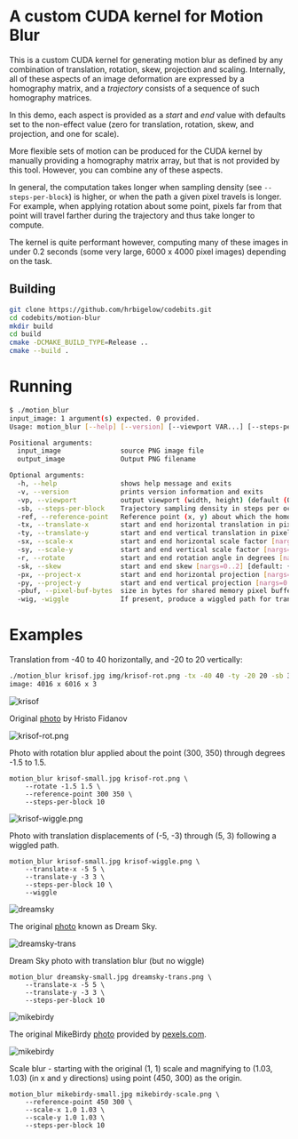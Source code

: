 # A custom CUDA kernel for Motion Blur

This is a custom CUDA kernel for generating motion blur as defined by any combination
of translation, rotation, skew, projection and scaling.  Internally, all of these
aspects of an image deformation are expressed by a homography matrix, and a
*trajectory* consists of a sequence of such homography matrices.

In this demo, each aspect is provided as a *start* and *end* value with defaults set
to the non-effect value (zero for translation, rotation, skew, and projection, and
one for scale).

More flexible sets of motion can be produced for the CUDA kernel by manually
providing a homography matrix array, but that is not provided by this tool.  However,
you can combine any of these aspects.

In general, the computation takes longer when sampling density (see
`--steps-per-block`) is higher, or when the path a given pixel travels is longer.
For example, when applying rotation about some point, pixels far from that point will
travel farther during the trajectory and thus take longer to compute.

The kernel is quite performant however, computing many of these images in under 0.2
seconds (some very large, 6000 x 4000 pixel images) depending on the task.

## Building

```bash
git clone https://github.com/hrbigelow/codebits.git
cd codebits/motion-blur
mkdir build
cd build
cmake -DCMAKE_BUILD_TYPE=Release ..
cmake --build .
```


# Running 

```bash
$ ./motion_blur
input_image: 1 argument(s) expected. 0 provided.
Usage: motion_blur [--help] [--version] [--viewport VAR...] [--steps-per-block VAR] [--reference-point VAR...] [--translate-x VAR...] [--translate-y VAR...] [--scale-x VAR...] [--scale-y VAR...] [--rotate VAR...] [--skew VAR...] [--project-x VAR...] [--project-y VAR...] [--pixel-buf-bytes VAR] input_image output_image

Positional arguments:
  input_image               source PNG image file
  output_image              Output PNG filename

Optional arguments:
  -h, --help                shows help message and exits
  -v, --version             prints version information and exits
  -vp, --viewport           output viewport (width, height) (default (0, 0) will be set to input image size) [nargs=0..2] [default: {0 0}]
  -sb, --steps-per-block    Trajectory sampling density in steps per occupied (32 x 32) pixel block [nargs=0..1] [default: 10]
  -ref, --reference-point   Reference point (x, y) about which the homographies are taken [nargs=0..2] [default: {250 125}]
  -tx, --translate-x        start and end horizontal translation in pixels [nargs=0..2] [default: {0 0}]
  -ty, --translate-y        start and end vertical translation in pixels [nargs=0..2] [default: {0 0}]
  -sx, --scale-x            start and end horizontal scale factor [nargs=0..2] [default: {1 1}]
  -sy, --scale-y            start and end vertical scale factor [nargs=0..2] [default: {1 1}]
  -r, --rotate              start and end rotation angle in degrees [nargs=0..2] [default: {0 0}]
  -sk, --skew               start and end skew [nargs=0..2] [default: {0 0}]
  -px, --project-x          start and end horizontal projection [nargs=0..2] [default: {0 0}]
  -py, --project-y          start and end vertical projection [nargs=0..2] [default: {0 0}]
  -pbuf, --pixel-buf-bytes  size in bytes for shared memory pixel buffer [nargs=0..1] [default: 45056]
  -wig, -wiggle             If present, produce a wiggled path for translation
```

# Examples

Translation from -40 to 40 horizontally, and -20 to 20 vertically:

```bash
./motion_blur krisof.jpg img/krisof-rot.png -tx -40 40 -ty -20 20 -sb 3
image: 4016 x 6016 x 3
```

![krisof](./img/krisof-small.jpg)

Original [photo](https://www.pexels.com/photo/scenic-view-of-night-sky-1252871/) by
Hristo Fidanov 

![krisof-rot.png](./img/krisof-rot.jpg)

Photo with rotation blur applied about the point (300, 350) through degrees -1.5 to
1.5.

    motion_blur krisof-small.jpg krisof-rot.png \
        --rotate -1.5 1.5 \
        --reference-point 300 350 \
        --steps-per-block 10

![krisof-wiggle.png](./img/krisof-wiggle.jpg)

Photo with translation displacements of (-5, -3) through (5, 3) following a wiggled path.

    motion_blur krisof-small.jpg krisof-wiggle.png \
        --translate-x -5 5 \
        --translate-y -3 3 \
        --steps-per-block 10 \
        --wiggle

![dreamsky](./img/dreamsky-small.jpg)

The original
[photo](https://www.pexels.com/photo/photography-of-fireworks-display-790916/) known
as Dream Sky.

![dreamsky-trans](./img/dreamsky-trans.jpg)

Dream Sky photo with translation blur (but no wiggle)

    motion_blur dreamsky-small.jpg dreamsky-trans.png \
        --translate-x -5 5 \
        --translate-y -3 3 \
        --steps-per-block 10

![mikebirdy](./img/mikebirdy-small.jpg)

The original MikeBirdy
[photo](https://www.pexels.com/photo/pathway-between-trees-towards-house-126271/)
provided by [pexels.com](pexels.com).

![mikebirdy](./img/mikebirdy-scale.jpg)

Scale blur - starting with the original (1, 1) scale and magnifying to (1.03, 1.03)
(in x and y directions) using point (450, 300) as the origin.

    motion_blur mikebirdy-small.jpg mikebirdy-scale.png \
        --reference-point 450 300 \
        --scale-x 1.0 1.03 \
        --scale-y 1.0 1.03 \
        --steps-per-block 10

